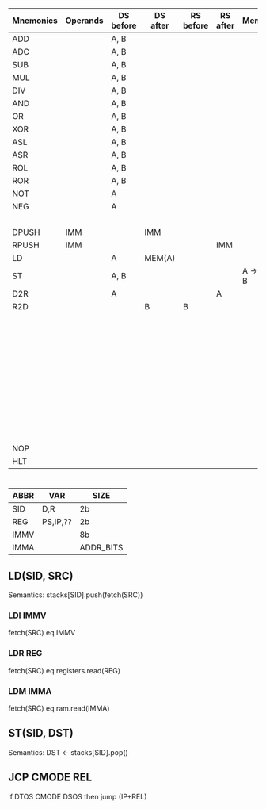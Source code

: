 | Mnemonics | Operands | DS before | DS after | RS before | RS after | Mem    | Priority |
|-----------|----------|-----------|----------|-----------|----------|--------|----------|
| ADD       |          | A, B      |          |           |          |        | H        |
| ADC       |          | A, B      |          |           |          |        | L        |
| SUB       |          | A, B      |          |           |          |        | H        |
| MUL       |          | A, B      |          |           |          |        | M        |
| DIV       |          | A, B      |          |           |          |        | L        |
| AND       |          | A, B      |          |           |          |        | H        |
| OR        |          | A, B      |          |           |          |        | H        |
| XOR       |          | A, B      |          |           |          |        | L        |
| ASL       |          | A, B      |          |           |          |        | M        |
| ASR       |          | A, B      |          |           |          |        | M        |
| ROL       |          | A, B      |          |           |          |        | M        |
| ROR       |          | A, B      |          |           |          |        | M        |
| NOT       |          | A         |          |           |          |        | H        |
| NEG       |          | A         |          |           |          |        | H        |
|           |          |           |          |           |          |        | H        |
| DPUSH     | IMM      |           | IMM      |           |          |        | H        |
| RPUSH     | IMM      |           |          |           | IMM      |        | H        |
| LD        |          | A         | MEM(A)   |           |          |        | H        |
| ST        |          | A, B      |          |           |          | A -> B | H        |
| D2R       |          | A         |          |           | A        |        | H        |
| R2D       |          |           | B        | B         |          |        | H        |
|           |          |           |          |           |          |        | H        |
|           |          |           |          |           |          |        | H        |
|           |          |           |          |           |          |        | H        |
|           |          |           |          |           |          |        | H        |
|           |          |           |          |           |          |        | H        |
|           |          |           |          |           |          |        | H        |
|           |          |           |          |           |          |        | H        |
|           |          |           |          |           |          |        | H        |
|           |          |           |          |           |          |        | H        |
|           |          |           |          |           |          |        | H        |
| NOP       |          |           |          |           |          |        | H        |
| HLT       |          |           |          |           |          |        | H        |

#

| ABBR | VAR      | SIZE      |
|------|----------|-----------|
| SID  | D,R      | 2b        |
| REG  | PS,IP,?? | 2b        |
| IMMV |          | 8b        |
| IMMA |          | ADDR_BITS |

## LD(SID, SRC)

Semantics: stacks[SID].push(fetch(SRC))

### LDI IMMV

fetch(SRC) eq IMMV

### LDR REG

fetch(SRC) eq registers.read(REG)

### LDM IMMA

fetch(SRC) eq ram.read(IMMA)

## ST(SID, DST)

Semantics: DST <- stacks[SID].pop()



## JCP CMODE REL

if DTOS CMODE DSOS then jump (IP+REL)


